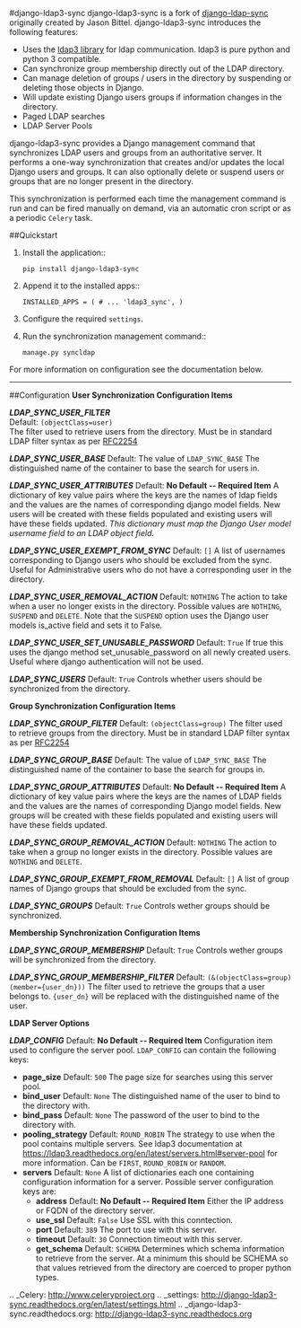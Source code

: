 #django-ldap3-sync
django-ldap3-sync is a fork of [django-ldap-sync](https://github.com/jbittel/django-ldap-sync) originally created by Jason Bittel.
django-ldap3-sync introduces the following features:

 - Uses the [ldap3 library](https://github.com/cannatag/ldap3) for ldap communication. ldap3 is pure python and python 3 compatible.
 - Can synchronize group membership directly out of the LDAP directory.
 - Can manage deletion of groups / users in the directory by suspending or deleting those objects in Django.
 - Will update existing Django users groups if information changes in the directory.
 - Paged LDAP searches
 - LDAP Server Pools

django-ldap3-sync provides a Django management command that synchronizes LDAP
users and groups from an authoritative server. It performs a one-way
synchronization that creates and/or updates the local Django users and groups. It can also optionally delete or suspend users or groups that are no longer present in the directory.

This synchronization is performed each time the management command is run and
can be fired manually on demand, via an automatic cron script or as a periodic
`Celery` task.

##Quickstart
1. Install the application::

      `pip install django-ldap3-sync`

2. Append it to the installed apps::

      `INSTALLED_APPS = (
          # ...
          'ldap3_sync',
      )`

3. Configure the required `settings`.

4. Run the synchronization management command::

      `manage.py syncldap`

For more information on configuration see the documentation below.


----------

##Configuration
**User Synchronization Configuration Items**

***LDAP_SYNC_USER_FILTER***  
Default: `(objectClass=user)`  
The filter used to retrieve users from the directory. Must be in standard LDAP filter syntax as per [RFC2254](http://www.ietf.org/rfc/rfc2254.txt?number=2254)

***LDAP_SYNC_USER_BASE***
Default: The value of `LDAP_SYNC_BASE`
The distinguished name of the container to base the search for users in.

***LDAP_SYNC_USER_ATTRIBUTES*** 
Default: **No Default -- Required Item**
A dictionary of key value pairs where the keys are the names of ldap fields and the values are the names of corresponding django model fields. New users will be created with these fields populated and existing users will have these fields updated. *This dictionary must map the Django User model username field to an LDAP object field.*

***LDAP_SYNC_USER_EXEMPT_FROM_SYNC***
Default: `[]`
A list of usernames corresponding to Django users who should be excluded from the sync. Useful for Administrative users who do not have a corresponding user in the directory.

***LDAP_SYNC_USER_REMOVAL_ACTION***
Default: `NOTHING`
The action to take when a user no longer exists in the directory. Possible values are `NOTHING`, `SUSPEND` and `DELETE`. Note that the `SUSPEND` option uses the Django user models is_active field and sets it to False.

***LDAP_SYNC_USER_SET_UNUSABLE_PASSWORD***
Default: `True`
If true this uses the django method set_unusable_password on all newly created users. Useful where django authentication will not be used.

***LDAP_SYNC_USERS***
Default: `True`
Controls whether users should be synchronized from the directory.

**Group Synchronization Configuration Items**

***LDAP_SYNC_GROUP_FILTER***
Default: `(objectClass=group)`
The filter used to retrieve groups from the directory. Must be in standard LDAP filter syntax as per [RFC2254](http://www.ietf.org/rfc/rfc2254.txt?number=2254)

***LDAP_SYNC_GROUP_BASE***
Default: The value of `LDAP_SYNC_BASE`
The distinguished name of the container to base the search for groups in.

***LDAP_SYNC_GROUP_ATTRIBUTES***
Default: **No Default -- Required Item**
A dictionary of key value pairs where the keys are the names of LDAP fields and the values are the names of corresponding Django model fields. New groups will be created with these fields populated and existing users will have these fields updated.

***LDAP_SYNC_GROUP_REMOVAL_ACTION***
Default: `NOTHING`
The action to take when a group no longer exists in the directory. Possible values are `NOTHING` and `DELETE`.

***LDAP_SYNC_GROUP_EXEMPT_FROM_REMOVAL***
Default: `[]`
A list of group names of Django groups that should be excluded from the sync.

***LDAP_SYNC_GROUPS***
Default: `True`
Controls wether groups should be synchronized.

**Membership Synchronization Configuration Items**

***LDAP_SYNC_GROUP_MEMBERSHIP***
Default: `True`
Controls wether groups will be synchronized from the directory.

***LDAP_SYNC_GROUP_MEMBERSHIP_FILTER***
Default: `(&(objectClass=group)(member={user_dn}))`
The filter used to retrieve the groups that a user belongs to. `{user_dn}` will be replaced with the distinguished name of the user.

**LDAP Server Options**

***LDAP_CONFIG***
Default: **No Default -- Required Item**
Configuration item used to configure the server pool. `LDAP_CONFIG` can contain the following keys:

 - **page_size**
	Default: `500`
	The page size for searches using this server pool.
 - **bind_user**
    Default: `None`
    The distinguished name of the user to bind to the directory with.
 - **bind_pass**
   Default: `None`
   The password of the user to bind to the directory with.
 - **pooling_strategy**
   Default: `ROUND_ROBIN`
   The strategy to use when the pool contains multiple servers. See ldap3 documentation at      https://ldap3.readthedocs.org/en/latest/servers.html#server-pool for more information. Can be   `FIRST`, `ROUND_ROBIN` or `RANDOM`.
 - **servers**
Default: `None`
A list of dictionaries each one containing configuration information for a server. Possible server configuration keys are:
	 - **address**
		Default: **No Default -- Required Item**
		Either the IP address or FQDN of the directory server.
	 - **use_ssl**
		Default: `False`
		Use SSL with this conntection.
	 - **port**
	   Default: `389`
	   The port to use with this server.
	 - **timeout**
		Default: `30`
		Connection timeout with this server.
	 - **get_schema**
		Default: `SCHEMA`
	Determines which schema information to retrieve from the server. At a minimum this should be SCHEMA so that values retrieved from the directory are coerced to proper python types. 


.. _Celery: http://www.celeryproject.org
.. _settings: http://django-ldap3-sync.readthedocs.org/en/latest/settings.html
.. _django-ldap3-sync.readthedocs.org: http://django-ldap3-sync.readthedocs.org
